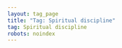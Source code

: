 ```yaml
---
layout: tag_page
title: "Tag: Spiritual discipline"
tag: Spiritual discipline
robots: noindex
---
```

